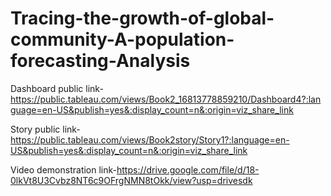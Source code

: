 # Tracing-the-growth-of-global-community-A-population-forecasting-Analysis


Dashboard public link-https://public.tableau.com/views/Book2_16813778859210/Dashboard4?:language=en-US&publish=yes&:display_count=n&:origin=viz_share_link

Story public link-https://public.tableau.com/views/Book2story/Story1?:language=en-US&publish=yes&:display_count=n&:origin=viz_share_link

Video demonstration link-https://drive.google.com/file/d/18-0lkVt8U3Cvbz8NT6c9OFrgNMN8tOkk/view?usp=drivesdk
